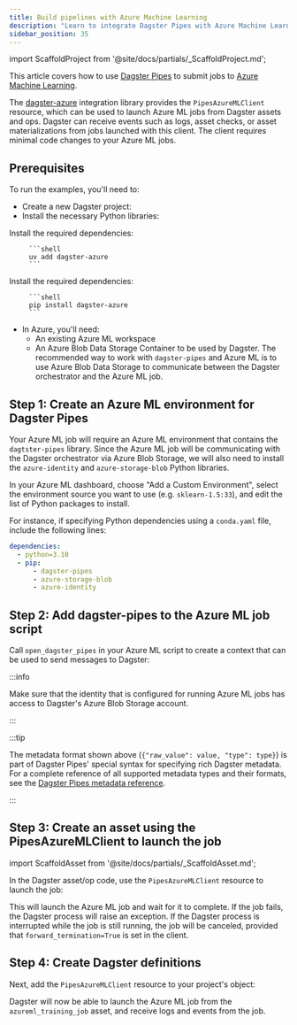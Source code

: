 ```yaml
---
title: Build pipelines with Azure Machine Learning
description: "Learn to integrate Dagster Pipes with Azure Machine Learning to launch external code from Dagster assets."
sidebar_position: 35
---
```


import ScaffoldProject from '@site/docs/partials/\_ScaffoldProject.md';

This article covers how to use [Dagster Pipes](/guides/build/external-pipelines) to submit jobs to [Azure Machine Learning](https://azure.microsoft.com/en-us/products/machine-learning).

The [dagster-azure](/api/libraries/dagster-azure) integration library provides the `PipesAzureMLClient` resource, which can be used to launch Azure ML jobs from Dagster assets and ops. Dagster can receive events such as logs, asset checks, or asset materializations from jobs launched with this client. The client requires minimal code changes to your Azure ML jobs.

## Prerequisites

To run the examples, you'll need to:

- Create a new Dagster project:
  <ScaffoldProject />
- Install the necessary Python libraries:

<Tabs groupId="package-manager">
   <TabItem value="uv" label="uv">
      Install the required dependencies:

         ```shell
         uv add dagster-azure
         ```

   </TabItem>

   <TabItem value="pip" label="pip">
      Install the required dependencies:

         ```shell
         pip install dagster-azure
         ```

   </TabItem>
</Tabs>

- In Azure, you'll need:
  - An existing Azure ML workspace
  - An Azure Blob Data Storage Container to be used by Dagster. The recommended way to work with `dagster-pipes` and Azure ML is to use Azure Blob Data Storage to communicate between the Dagster orchestrator and the Azure ML job.

## Step 1: Create an Azure ML environment for Dagster Pipes

Your Azure ML job will require an Azure ML environment that contains the `dagtster-pipes` library. Since the Azure ML job will be communicating with the Dagster orchestrator via Azure Blob Storage, we will also need to install the `azure-identity` and `azure-storage-blob` Python libraries.

In your Azure ML dashboard, choose "Add a Custom Environment", select the environment source you want to use (e.g. `sklearn-1.5:33`), and edit the list of Python packages to install.

For instance, if specifying Python dependencies using a `conda.yaml` file, include the following lines:

```yaml
dependencies:
  - python=3.10
  - pip:
      - dagster-pipes
      - azure-storage-blob
      - azure-identity
```

## Step 2: Add dagster-pipes to the Azure ML job script

Call `open_dagster_pipes` in your Azure ML script to create a context that can be used to send messages to Dagster:

<CodeExample path="docs_snippets/docs_snippets/guides/dagster/dagster_pipes/azure/azureml_job/train.py" title="train.py" />

:::info

Make sure that the identity that is configured for running Azure ML jobs has access to Dagster's Azure Blob Storage account.

:::

:::tip

The metadata format shown above (`{"raw_value": value, "type": type}`) is part of Dagster Pipes' special syntax for specifying rich Dagster metadata. For a complete reference of all supported metadata types and their formats, see the [Dagster Pipes metadata reference](/guides/build/external-pipelines/using-dagster-pipes/reference#passing-rich-metadata-to-dagster).

:::

## Step 3: Create an asset using the PipesAzureMLClient to launch the job

import ScaffoldAsset from '@site/docs/partials/\_ScaffoldAsset.md';

<ScaffoldAsset />

In the Dagster asset/op code, use the `PipesAzureMLClient` resource to launch the job:

<CodeExample path="docs_snippets/docs_snippets/guides/dagster/dagster_pipes/azure/azureml_job/dagster_code.py" startAfter="start_asset_marker" endBefore="end_asset_marker" title="src/<project_name>/defs/assets.py" />

This will launch the Azure ML job and wait for it to complete. If the job fails, the Dagster process will raise an exception. If the Dagster process is interrupted while the job is still running, the job will be canceled, provided that `forward_termination=True` is set in the client.

## Step 4: Create Dagster definitions

Next, add the `PipesAzureMLClient` resource to your project's <PyObject section="definitions" module="dagster" object="Definitions" /> object:


<CodeExample path="docs_snippets/docs_snippets/guides/dagster/dagster_pipes/azure/azureml_job/dagster_code.py" startAfter="start_definitions_marker" endBefore="end_definitions_marker" title="src/<project_name>/defs/assets.py" />

Dagster will now be able to launch the Azure ML job from the `azureml_training_job` asset, and receive logs and events from the job.
